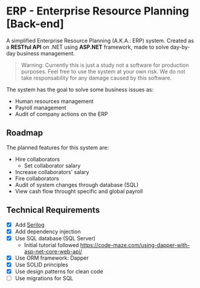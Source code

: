 # ERP - Enterprise Resource Planning [Back-end]
A simplified Enterprise Resource Planning (A.K.A.: ERP) system.
Created as a **RESTful API** on .NET using **ASP.NET** framework, made to solve day-by-day business management.

> Warning: Currently this is just a study not a software for production purposes. Feel free to use the system at your own risk. We do not take responsability for any damage caused by this software.

The system has the goal to solve some business issues as:
- Human resources management
- Payroll management
- Audit of company actions on the ERP

## Roadmap
The planned features for this system are:
* Hire collaborators
    * Set collaborator salary
* Increase collaborators' salary
* Fire collaborators
* Audit of system changes through database (SQL)
* View cash flow throught specific and global payroll

## Technical Requirements
- [x] Add [Serilog](https://serilog.net/)
- [X] Add dependency injection
- [X] Use SQL database (SQL Server)
    - Initial tutorial followed https://code-maze.com/using-dapper-with-asp-net-core-web-api/
- [X] Use ORM framework: Dapper
- [X] Use SOLID principles
- [X] Use design patterns for clean code
- [ ] Use migrations for SQL